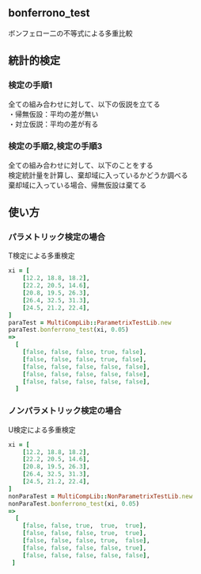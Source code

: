 bonferrono_test
---------------
ボンフェロー二の不等式による多重比較  

## 統計的検定
### 検定の手順1

全ての組み合わせに対して、以下の仮説を立てる  
・帰無仮設：平均の差が無い  
・対立仮説：平均の差が有る

### 検定の手順2,検定の手順3

全ての組み合わせに対して、以下のことをする  
検定統計量を計算し、棄却域に入っているかどうか調べる  
棄却域に入っている場合、帰無仮設は棄てる

## 使い方
### パラメトリック検定の場合  

  T検定による多重検定

```ruby
xi = [
    [12.2, 18.8, 18.2],
    [22.2, 20.5, 14.6],
    [20.8, 19.5, 26.3],
    [26.4, 32.5, 31.3],
    [24.5, 21.2, 22.4],
]
paraTest = MultiCompLib::ParametrixTestLib.new
paraTest.bonferrono_test(xi, 0.05)
=> 
  [
    [false, false, false, true, false],
    [false, false, false, true, false],
    [false, false, false, false, false],
    [false, false, false, false, false],
    [false, false, false, false, false],
  ]
```

### ノンパラメトリック検定の場合  

  U検定による多重検定

```ruby
xi = [
    [12.2, 18.8, 18.2],
    [22.2, 20.5, 14.6],
    [20.8, 19.5, 26.3],
    [26.4, 32.5, 31.3],
    [24.5, 21.2, 22.4],
]
nonParaTest = MultiCompLib::NonParametrixTestLib.new
nonParaTest.bonferrono_test(xi, 0.05)
=> 
  [
    [false, false, true,  true,  true],
    [false, false, false, true,  true],
    [false, false, false, true,  false],
    [false, false, false, false, true],
    [false, false, false, false, false],
 ]
```

